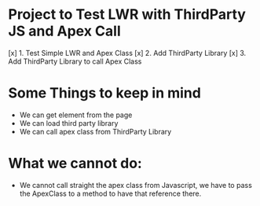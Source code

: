 # Project to Test LWR with ThirdParty JS and Apex Call

[x] 1. Test Simple LWR and Apex Class
[x] 2. Add ThirdParty Library
[x] 3. Add ThirdParty Library to call Apex Class

# Some Things to keep in mind

- We can get element from the page
- We can load third party library
- We can call apex class from ThirdParty Library

# What we cannot do:

- We cannot call straight the apex class from Javascript, we have to pass the ApexClass to a method to have that reference there.
